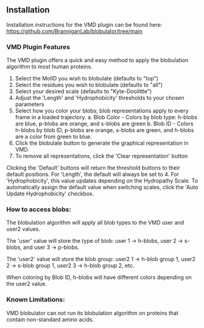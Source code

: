 ## Installation

Installation instructions for the VMD plugin can be found here: https://github.com/BranniganLab/blobulator/tree/main

### VMD Plugin Features

The VMD plugin offers a quick and easy method to apply the blobulation algorithm to most human proteins. 
1. Select the MolID you wish to blobulate (defaults to "top")
2. Select the residues you wish to blobulate (defaults to "all") 
3. Select your desired scale (defaults to "Kyte-Doolittle") 
4. Adjust the 'Length' and 'Hydrophobicity' thresholds to your chosen parameters
5. Select how you color your blobs; blob representations apply to every frame in a loaded trajectory. 
    a. Blob Color - Colors by blob type: h-blobs are blue, p-blobs are orange, and s-blobs are green
    b. Blob ID - Colors h-blobs by blob ID, p-blobs are orange, s-blobs are green, and h-blobs are a color from green to blue.
6. Click the blobulate button to generate the graphical representation in VMD. 
7. To remove all representations, click the 'Clear representation' button

Clicking the 'Default' buttons will return the threshold buttons to their default positions.
For 'Length', the default will always be set to 4. For 'Hydrophobicity', this value updates depending
on the Hydropathy Scale. To automatically assign the default value when switching scales, click the 'Auto Update Hydrophobicity' checkbox. 

### How to access blobs: 

The blobulation algorithm will apply all blob types to the VMD user and user2 values.

The 'user' value will store the type of blob: user 1 -> h-blobs, user 2 -> s-blobs, and user 3 -> p-blobs.

The 'user2' value will store the blob group: user2 1 -> h-blob group 1, user2 2 -> s-blob group 1, user2 3 -> h-blob group 2, etc.

When coloring by Blob ID, h-blobs will have different colors depending on the user2 value.    

### Known Limitations:

VMD blobulator can not run its blobulation algorithm on proteins that contain non-standard amino acids.

